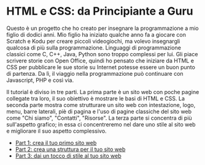 # HTML e CSS: da Principiante a Guru

Questo è un progetto che ho creato per insegnare la programmazione a mio figlio di dodici anni. Mio figlio ha iniziato qualche anno fa a giocare con Scratch e Kodu per creare piccoli videogiochi, ma volevo insegnargli qualcosa di più sulla programmazione. Linguaggi di programmazione classici come C, C++, Java, Python sono troppo complessi per lui. Gli piace scrivere storie con Open Office, quindi ho pensato che iniziare da HTML e CSS per pubblicare le sue storie su Internet potesse essere un buon punto di partenza. Da lì, il viaggio nella programmazione può continuare con Javascript, PHP e così via.

Il tutorial è diviso in tre parti. La prima parte è un sito web con poche pagine collegate tra loro, il suo obiettivo è mostrare le basi di HTML e CSS. La seconda parte mostra come strutturare un sito web con intestazione, logo, menu, barre laterali, piè di pagina e l'uso di pagine classiche del sito web come "Chi siamo", "Contatti", "Risorse". La terza parte si concentra di più sull'aspetto grafico; in essa ci concentreremo nel dare uno stile al sito web e migliorare il suo aspetto complessivo.

* [Part 1: crea il tuo primo sito web](https://github.com/sasadangelo/html-hero/tree/master/part-1)
* [Part 2: crea una struttura per il tuo sito web](https://github.com/sasadangelo/html-hero/tree/master/part-2)
* [Part 3: dai un tocco di stile al tuo sito web](https://github.com/sasadangelo/html-hero/tree/master/part-3)
